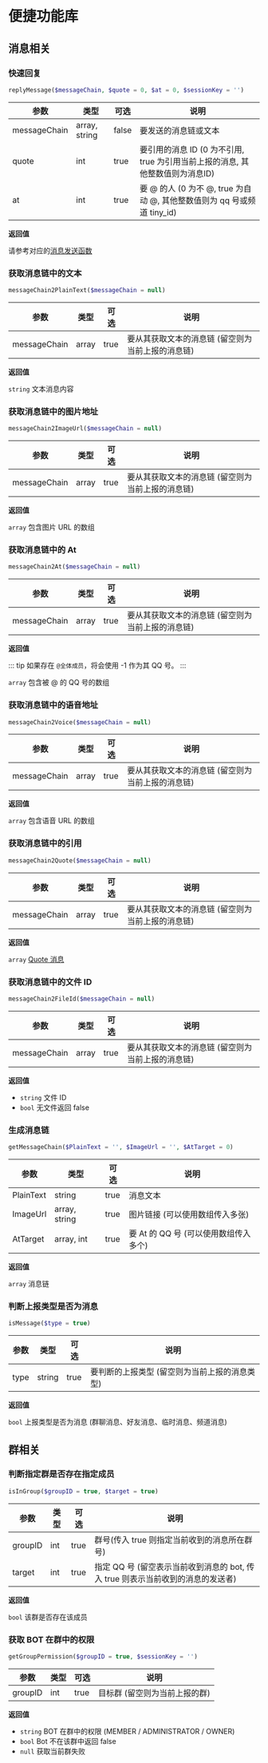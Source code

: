# 便捷功能库

## 消息相关

### 快速回复

```php
replyMessage($messageChain, $quote = 0, $at = 0, $sessionKey = '')
```

| 参数 | 类型 | 可选 | 说明 |
| ---- | --- | ---- | --- |
| messageChain | array, string | false | 要发送的消息链或文本 |
| quote | int | true | 要引用的消息 ID (0 为不引用, true 为引用当前上报的消息, 其他整数值则为消息ID) |
| at | int | true | 要 @ 的人 (0 为不 @, true 为自动 @, 其他整数值则为 qq 号或频道 tiny_id) |

**返回值**

请参考对应的[消息发送函数](./core.md#消息发送与撤回)

### 获取消息链中的文本

```php
messageChain2PlainText($messageChain = null)
```

| 参数 | 类型 | 可选 | 说明 |
| ---- | --- | ---- | --- |
| messageChain | array | true | 要从其获取文本的消息链 (留空则为当前上报的消息链) |

**返回值**

`string` 文本消息内容

### 获取消息链中的图片地址

```php
messageChain2ImageUrl($messageChain = null)
```

| 参数 | 类型 | 可选 | 说明 |
| ---- | --- | ---- | --- |
| messageChain | array | true | 要从其获取文本的消息链 (留空则为当前上报的消息链) |

**返回值**

`array` 包含图片 URL 的数组

### 获取消息链中的 At

```php
messageChain2At($messageChain = null)
```

| 参数 | 类型 | 可选 | 说明 |
| ---- | --- | ---- | --- |
| messageChain | array | true | 要从其获取文本的消息链 (留空则为当前上报的消息链) |

**返回值**

::: tip
如果存在 `@全体成员`，将会使用 -1 作为其 QQ 号。
:::

`array` 包含被 @ 的 QQ 号的数组

### 获取消息链中的语音地址

```php
messageChain2Voice($messageChain = null)
```

| 参数 | 类型 | 可选 | 说明 |
| ---- | --- | ---- | --- |
| messageChain | array | true | 要从其获取文本的消息链 (留空则为当前上报的消息链) |

**返回值**

`array` 包含语音 URL 的数组

### 获取消息链中的引用

```php
messageChain2Quote($messageChain = null)
```

| 参数 | 类型 | 可选 | 说明 |
| ---- | --- | ---- | --- |
| messageChain | array | true | 要从其获取文本的消息链 (留空则为当前上报的消息链) |

**返回值**

`array` [Quote 消息](https://github.com/project-mirai/mirai-api-http/blob/master/docs/api/MessageType.md#quote)

### 获取消息链中的文件 ID

```php
messageChain2FileId($messageChain = null)
```

| 参数 | 类型 | 可选 | 说明 |
| ---- | --- | ---- | --- |
| messageChain | array | true | 要从其获取文本的消息链 (留空则为当前上报的消息链) |

**返回值** 

- <Badge type="tip" text="成功" vertical="middle" /> `string` 文件 ID
- <Badge type="danger" text="失败" vertical="middle" /> `bool` 无文件返回 false

### 生成消息链

```php
getMessageChain($PlainText = '', $ImageUrl = '', $AtTarget = 0)
```

| 参数 | 类型 | 可选 | 说明 |
| ---- | --- | ---- | --- |
| PlainText | string | true | 消息文本 |
| ImageUrl | array, string | true | 图片链接 (可以使用数组传入多张) |
| AtTarget | array, int | true | 要 At 的 QQ 号 (可以使用数组传入多个) |

**返回值**

`array` 消息链

### 判断上报类型是否为消息

```php
isMessage($type = true)
```

| 参数 | 类型 | 可选 | 说明 |
| ---- | --- | ---- | --- |
| type | string | true | 要判断的上报类型 (留空则为当前上报的消息类型) |

**返回值**

`bool` 上报类型是否为消息 (群聊消息、好友消息、临时消息、频道消息)

## 群相关

### 判断指定群是否存在指定成员

```php
isInGroup($groupID = true, $target = true)
```

| 参数 | 类型 | 可选 | 说明 |
| ---- | --- | ---- | --- |
| groupID | int | true | 群号(传入 true 则指定当前收到的消息所在群号) |
| target | int | true | 指定 QQ 号 (留空表示当前收到消息的 bot, 传入 true 则表示当前收到的消息的发送者) |

**返回值**

`bool` 该群是否存在该成员

### 获取 BOT 在群中的权限

```php
getGroupPermission($groupID = true, $sessionKey = '')
```

| 参数 | 类型 | 可选 | 说明 |
| ---- | --- | ---- | --- |
| groupID | int | true | 目标群 (留空则为当前上报的群) |

**返回值**

- <Badge type="tip" text="成功" vertical="middle" /> `string` BOT 在群中的权限 (MEMBER / ADMINISTRATOR / OWNER)
- <Badge type="warning" text="失败" vertical="middle" /> `bool` Bot 不在该群中返回 false
- <Badge type="danger" text="失败" vertical="middle" /> `null` 获取当前群失败
